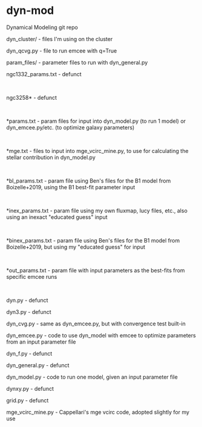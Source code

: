 # dyn-mod

Dynamical Modeling git repo

dyn_cluster/ - files I'm using on the cluster<br/>
<p>dyn_qcvg.py - file to run emcee with q=True</p>

param_files/ - parameter files to run with dyn_general.py<br/>
<p>ngc1332_params.txt - defunct</p><br/>
<p>ngc3258* - defunct</p><br/>
<p>*params.txt - param files for input into dyn_model.py (to run 1 model) or dyn_emcee.py/etc. (to optimize galaxy parameters)</p><br/>
<p>*mge.txt - files to input into mge_vcirc_mine.py, to use for calculating the stellar contribution in dyn_model.py</p><br/>
<p>*bl_params.txt - param file using Ben's files for the B1 model from Boizelle+2019, using the B1 best-fit parameter input</p><br/>
<p>*inex_params.txt - param file using my own fluxmap, lucy files, etc., also using an inexact "educated guess" input</p><br/>
<p>*binex_params.txt - param file using Ben's files for the B1 model from Boizelle+2019, but using my "educated guess" for input</p><br/>
<p>*out_params.txt - param file with input parameters as the best-fits from specific emcee runs</p><br/>

dyn.py - defunct

dyn3.py - defunct

dyn_cvg.py - same as dyn_emcee.py, but with convergence test built-in

dyn_emcee.py - code to use dyn_model with emcee to optimize parameters from an input parameter file

dyn_f.py - defunct

dyn_general.py - defunct

dyn_model.py - code to run one model, given an input parameter file

dynxy.py - defunct

grid.py - defunct

mge_vcirc_mine.py - Cappellari's mge vcirc code, adopted slightly for my use
